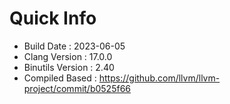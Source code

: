 # Quick Info
* Build Date : 2023-06-05
* Clang Version : 17.0.0
* Binutils Version : 2.40
* Compiled Based : https://github.com/llvm/llvm-project/commit/b0525f66

